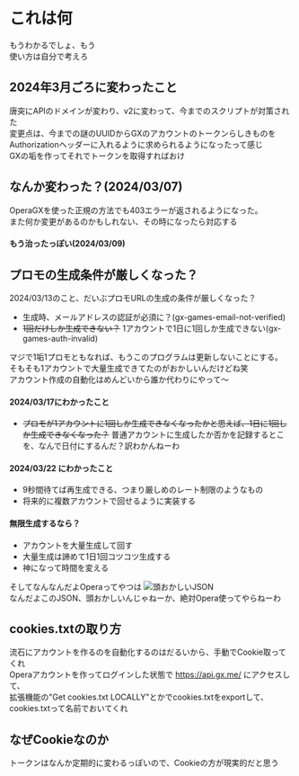 # これは何
もうわかるでしょ、もう<br>
使い方は自分で考えろ

## 2024年3月ごろに変わったこと
唐突にAPIのドメインが変わり、v2に変わって、今までのスクリプトが対策された<br>
変更点は、今までの謎のUUIDからGXのアカウントのトークンらしきものをAuthorizationヘッダーに入れるように求められるようになったって感じ<br>
GXの垢を作ってそれでトークンを取得すればおけ

## なんか変わった？(2024/03/07)
OperaGXを使った正規の方法でも403エラーが返されるようになった。<br>
また何か変更があるのかもしれない、その時になったら対応する
#### もう治ったっぽい(2024/03/09)

## プロモの生成条件が厳しくなった？
2024/03/13のこと、だいぶプロモURLの生成の条件が厳しくなった？<br>
- 生成時、メールアドレスの認証が必須に？(gx-games-email-not-verified)
- ~~1回だけしか生成できない？~~ 1アカウントで1日に1回しか生成できない(gx-games-auth-invalid)

マジで1垢1プロモともなれば、もうこのプログラムは更新しないことにする。<br>
そもそも1アカウントで大量生成できてたのがおかしいんだけどね笑<br>
アカウント作成の自動化はめんどいから誰か代わりにやって〜

#### 2024/03/17にわかったこと
- ~~プロモが1アカウントに1回しか生成できなくなったかと思えば、1日に1回しか生成できなくなった？~~
普通アカウントに生成したか否かを記録するとこを、なんで日付にするんだ？訳わかんねーわ

#### 2024/03/22 にわかったこと
- 9秒間待てば再生成できる、つまり厳しめのレート制限のようなもの
- 将来的に複数アカウントで回せるように実装する


#### 無限生成するなら？
- アカウントを大量生成して回す
- 大量生成は諦めて1日1回コツコツ生成する
- 神になって時間を変える

そしてなんなんだよOperaってやつは
![頭おかしいJSON](http://nekokawa.net/assets/%e3%82%b9%e3%82%af%e3%83%aa%e3%83%bc%e3%83%b3%e3%82%b7%e3%83%a7%e3%83%83%e3%83%88%202024-03-13%202.19.04.png)<br>
なんだよこのJSON、頭おかしいんじゃねーか、絶対Opera使ってやらねーわ

## cookies.txtの取り方
流石にアカウントを作るのを自動化するのはだるいから、手動でCookie取ってくれ<br>
Operaアカウントを作ってログインした状態で https://api.gx.me/ にアクセスして、<br>
拡張機能の"Get cookies.txt LOCALLY"とかでcookies.txtをexportして、cookies.txtって名前でおいてくれ<br>

## なぜCookieなのか
トークンはなんか定期的に変わるっぽいので、Cookieの方が現実的だと思う